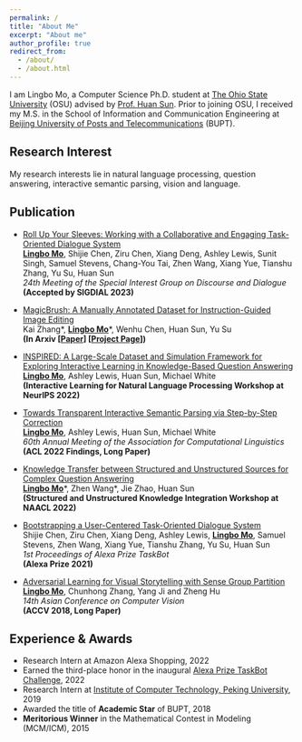 ```yaml
---
permalink: /
title: "About Me"
excerpt: "About me"
author_profile: true
redirect_from: 
  - /about/
  - /about.html
---
```


I am Lingbo Mo, a Computer Science Ph.D. student at [The Ohio State University](https://www.osu.edu/) (OSU) advised by [Prof. Huan Sun](http://web.cse.ohio-state.edu/~sun.397/). Prior to joining OSU, I received my M.S. in the School of Information and Communication Engineering at [Beijing University of Posts and Telecommunications](https://english.bupt.edu.cn/) (BUPT).

## Research Interest

My research interests lie in natural language processing, question answering, interactive semantic parsing, vision and language.

## Publication
- [Roll Up Your Sleeves: Working with a Collaborative and Engaging Task-Oriented Dialogue System](https://molingbo.github.io/)
<br> **<u>Lingbo Mo</u>**, Shijie Chen, Ziru Chen, Xiang Deng, Ashley Lewis, Sunit Singh, Samuel Stevens, Chang-You Tai, Zhen Wang, Xiang Yue, Tianshu Zhang, Yu Su, Huan Sun
<br> *24th Meeting of the Special Interest Group on Discourse and Dialogue*
<br> **(Accepted by SIGDIAL 2023)**

- [MagicBrush: A Manually Annotated Dataset for Instruction-Guided Image Editing](https://arxiv.org/abs/2306.10012)
<br> Kai Zhang\*, **<u>Lingbo Mo</u>**\*, Wenhu Chen, Huan Sun, Yu Su
<br> **(In Arxiv \[[Paper](https://arxiv.org/abs/2306.10012)\] \[[Project Page](https://osu-nlp-group.github.io/MagicBrush/)\])**

- [INSPIRED: A Large-Scale Dataset and Simulation Framework for Exploring Interactive Learning in Knowledge-Based Question Answering](https://internlp.github.io/documents/2022/14.pdf)
<br> **<u>Lingbo Mo</u>**, Ashley Lewis, Huan Sun, Michael White
<br> **(Interactive Learning for Natural Language Processing Workshop at NeurlPS 2022)**

- [Towards Transparent Interactive Semantic Parsing via Step-by-Step Correction](https://aclanthology.org/2022.findings-acl.28.pdf) 
<br> **<u>Lingbo Mo</u>**, Ashley Lewis, Huan Sun, Michael White
<br> *60th Annual Meeting of the Association for Computational Linguistics*
<br> **(ACL 2022 Findings, Long Paper)**

- [Knowledge Transfer between Structured and Unstructured Sources for Complex
Question Answering](https://aclanthology.org/2022.suki-1.7.pdf) 
<br> **<u>Lingbo Mo</u>**\*, Zhen Wang\*, Jie Zhao, Huan Sun
<br> **(Structured and Unstructured Knowledge Integration Workshop at NAACL 2022)**

- [Bootstrapping a User-Centered Task-Oriented Dialogue System](https://assets.amazon.science/9a/30/5e4931ec41d78abad730707ce95a/bootstrapping-a-user-centered-task-oriented-dialogue-system.pdf) 
<br> Shijie Chen, Ziru Chen, Xiang Deng, Ashley Lewis, **<u>Lingbo Mo</u>**, Samuel Stevens, Zhen Wang, Xiang Yue, Tianshu Zhang, Yu Su, Huan Sun
<br> *1st Proceedings of Alexa Prize TaskBot*
<br> **(Alexa Prize 2021)**

- [Adversarial Learning for Visual Storytelling
with Sense Group Partition](https://link.springer.com/chapter/10.1007/978-3-030-20870-7_11) 
<br> **<u>Lingbo Mo</u>**, Chunhong Zhang, Yang Ji and Zheng Hu
<br> *14th Asian Conference on Computer Vision* 
<br> **(ACCV 2018, Long Paper)**

## Experience & Awards
- Research Intern at Amazon Alexa Shopping, 2022
- Earned the third-place honor in the inaugural [Alexa Prize TaskBot Challenge](https://www.amazon.science/alexa-prize/three-top-performers-emerge-in-inaugural-alexa-prize-taskbot-challenge), 2022
- Research Intern at [Institute of Computer Technology, Peking University](https://www.icst.pku.edu.cn/english/home/index.htm), 2019
- Awarded the title of **Academic Star** of BUPT, 2018
- **Meritorious Winner** in the Mathematical Contest in Modeling (MCM/ICM), 2015

